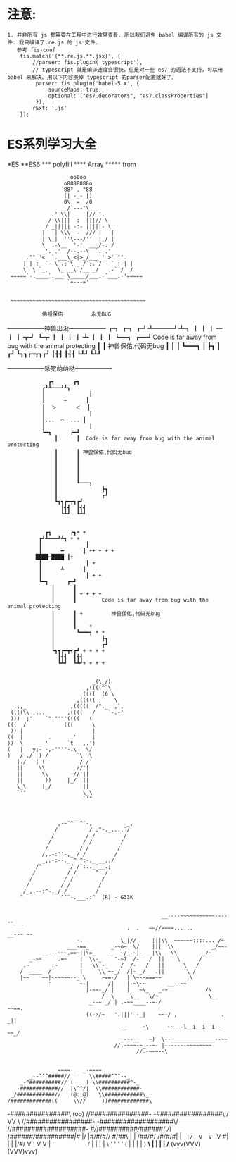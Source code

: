 # 注意:
    1. 并非所有 js 都需要在工程中进行效果查看. 所以我们避免 babel 编译所有的 js 文件. 我只编译了.re.js 的 js 文件.
       参考 fis-conf
        fis.match('{**.re.js,**.jsx}', {
            //parser: fis.plugin('typescript'),
            // typescript 就是编译速度会很快，但是对一些 es7 的语法不支持，可以用 babel 来解决。用以下内容换掉 typescript 的parser配置就好了。
             parser: fis.plugin('babel-5.x', {
                 sourceMaps: true,
                 optional: ["es7.decorators", "es7.classProperties"]
             }),
            rExt: '.js'
        });

# ES系列学习大全
*ES
**ES6
*** polyfill
**** Array
***** from



                       _oo0oo_
                      o8888888o
                      88" . "88
                      (| -_- |)
                      0\  =  /0
                    ___/`---'\___
                  .' \\|     |// '.
                 / \\|||  :  |||// \
                / _||||| -:- |||||- \
               |   | \\\  -  /// |   |
               | \_|  ''\---/''  |_/ |
               \  .-\__  '-'  ___/-. /
             ___'. .'  /--.--\  `. .'___
          ."" '<  `.___\_<|>_/___.' >' "".
         | | :  `- \`.;`\ _ /`;.`/ - ` : | |
         \  \ `_.   \_ __\ /__ _/   .-` /  /
     =====`-.____`.___ \_____/___.-`___.-'=====
                       `=---='


     ~~~~~~~~~~~~~~~~~~~~~~~~~~~~~~~~~~~~~~~~~~~

               佛祖保佑         永无BUG



 ━━━━━━神兽出没━━━━━━
       ┏┓      ┏┓
     ┏┛┻━━━┛┻┓
     ┃              ┃
     ┃      ━      ┃
     ┃  ┳┛  ┗┳  ┃
     ┃              ┃
     ┃      ┻      ┃
     ┃              ┃
     ┗━┓      ┏━┛Code is far away from bug with the animal protecting
         ┃      ┃ 神兽保佑,代码无bug
         ┃      ┃
         ┃      ┗━━━┓
         ┃              ┣┓
         ┃              ┏┛
         ┗┓┓┏━┳┓┏┛
           ┃┫┫  ┃┫┫
           ┗┻┛  ┗┻┛

 ━━━━━━感觉萌萌哒━━━━━━

                 ┏┓      ┏┓
               ┏┛┻━━━┛┻┓
               ┃              ┃   
               ┃      ━      ┃
               ┃  ＞      ＜  ┃
               ┃              ┃
               ┃...  ⌒  ... ┃
               ┃              ┃
               ┗━┓      ┏━┛
                   ┃      ┃  Code is far away from bug with the animal protecting                    
                   ┃      ┃ 神兽保佑,代码无bug
                   ┃      ┃                      
                   ┃      ┃             
                   ┃      ┃
                   ┃      ┃                      
                   ┃      ┗━━━┓
                   ┃              ┣┓
                   ┃              ┏┛
                   ┗┓┓┏━┳┓┏┛
                     ┃┫┫  ┃┫┫
                     ┗┻┛  ┗┻┛


                ┏┓      ┏┓+ +
              ┏┛┻━━━┛┻┓ + +
              ┃              ┃   
              ┃      ━      ┃ ++ + + +
             ████━████ ┃+
              ┃              ┃ +
              ┃      ┻      ┃
              ┃              ┃ + +
              ┗━┓      ┏━┛
                  ┃      ┃                      
                  ┃      ┃ + + + +
                  ┃      ┃        Code is far away from bug with the animal protecting              
                  ┃      ┃ +         神兽保佑,代码无bug    
                  ┃      ┃
                  ┃      ┃    +                  
                  ┃       ┗━━━┓ + +
                  ┃               ┣┓
                  ┃               ┏┛
                  ┗┓┓┏━┳┓┏┛ + + + +
                    ┃┫┫  ┃┫┫
                    ┗┻┛  ┗┻┛+ + + +


                               _(\_/)
                             ,((((^`\
                            ((((  (6 \
                          ,((((( ,    \
      ,,,_              ,(((((  /"._  ,`,
     ((((\\ ,...       ,((((   /    `-.-'
     )))  ;'    `"'"'""((((   (      
    (((  /            (((      \
     )) |                      |
    ((  |        .       '     |
    ))  \     _ '      `t   ,.')
    (   |   y;- -,-""'"-.\   \/  
    )   / ./  ) /         `\  \
       |./   ( (           / /'
       ||     \\          //'|
       ||      \\       _//'||
       ||       ))     |_/  ||
       \_\     |_/          ||
       `'"                  \_\
                            `'"


                         __
                    ,-~¨^  ^¨-,           _,
                   /          / ;^-._...,¨/
                  /          / /         /
                 /          / /         /
                /          / /         /
               /,.-:''-,_ / /         /
               _,.-:--._ ^ ^:-._ __../
             /^         / /¨:.._¨__.;
            /          / /      ^  /
           /          / /         /
          /          / /         /
         /_,.--:^-._/ /         /
        ^            ^¨¨-.___.:^  (R) - G33K


                                                     __----~~~~~~~~~~~------___
                                          .  .   ~~//====......          __--~ ~~
                          -.            \_|//     |||\\  ~~~~~~::::... /~
                       ___-==_       _-~o~  \/    |||  \\            _/~~-
               __---~~~.==~||\=_    -_--~/_-~|-   |\\   \\        _/~
           _-~~     .=~    |  \\-_    '-~7  /-   /  ||    \      /
         .~       .~       |   \\ -_    /  /-   /   ||      \   /
        /  ____  /         |     \\ ~-_/  /|- _/   .||       \ /
        |~~    ~~|--~~~~--_ \     ~==-/   | \~--===~~        .\
                 '         ~-|      /|    |-~\~~       __--~~
                             |-~~-_/ |    |   ~\_   _-~            /\
                                  /  \     \__   \/~                \__
                              _--~ _/ | .-~~____--~-/                  ~~==.
                             ((->/~   '.|||' -_|    ~~-/ ,              . _||
                                        -_     ~\      ~~---l__i__i__i--~~_/
                                        _-~-__   ~)  \--______________--~~
                                      //.-~~~-~_--~- |-------~~~~~~~~
                                             //.-~~~--\


                 ___====-_  _-====___
           _--^^^#####//      \\#####^^^--_
        _-^##########// (    ) \\##########^-_
       -############//  |\^^/|  \\############-
     _/############//   (@::@)   \\############\_
    /#############((     \\//     ))#############\
   -###############\\    (oo)    //###############-
  -#################\\  / VV \  //#################-
 -###################\\/      \//###################-
_#/|##########/\######(   /\   )######/\##########|\#_
|/ |#/\#/\#/\/  \#/\##\  |  |  /##/\#/  \/\#/\#/\#| \|
`  |/  V  V  `   V  \#\| |  | |/#/  V   '  V  V  \|  '
   `   `  `      `   / | |  | | \   '      '  '   '
                    (  | |  | |  )
                   __\ | |  | | /__
                  (vvv(VVV)(VVV)vvv)
